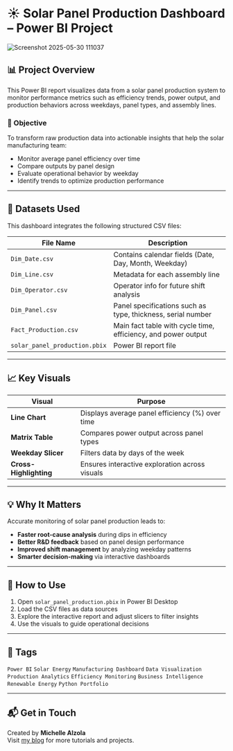 # ☀️ Solar Panel Production Dashboard – Power BI Project

![Screenshot 2025-05-30 111037](https://github.com/user-attachments/assets/71c089a8-e3c6-4c89-9413-7d91cb58fa47)

## 📊 Project Overview

This Power BI report visualizes data from a solar panel production system to monitor performance metrics such as efficiency trends, power output, and production behaviors across weekdays, panel types, and assembly lines.

### 🔧 Objective

To transform raw production data into actionable insights that help the solar manufacturing team:
- Monitor average panel efficiency over time
- Compare outputs by panel design
- Evaluate operational behavior by weekday
- Identify trends to optimize production performance

---

## 📁 Datasets Used

This dashboard integrates the following structured CSV files:

| File Name            | Description |
|----------------------|-------------|
| `Dim_Date.csv`       | Contains calendar fields (Date, Day, Month, Weekday) |
| `Dim_Line.csv`       | Metadata for each assembly line |
| `Dim_Operator.csv`   | Operator info for future shift analysis |
| `Dim_Panel.csv`      | Panel specifications such as type, thickness, serial number |
| `Fact_Production.csv`| Main fact table with cycle time, efficiency, and power output |
| `solar_panel_production.pbix` | Power BI report file |

---

## 📈 Key Visuals

| Visual                | Purpose |
|-----------------------|---------|
| **Line Chart**        | Displays average panel efficiency (%) over time |
| **Matrix Table**      | Compares power output across panel types |
| **Weekday Slicer**    | Filters data by days of the week |
| **Cross-Highlighting**| Ensures interactive exploration across visuals |

---

## 💡 Why It Matters

Accurate monitoring of solar panel production leads to:
- **Faster root-cause analysis** during dips in efficiency
- **Better R&D feedback** based on panel design performance
- **Improved shift management** by analyzing weekday patterns
- **Smarter decision-making** via interactive dashboards

---

## 🚀 How to Use

1. Open `solar_panel_production.pbix` in Power BI Desktop
2. Load the CSV files as data sources
3. Explore the interactive report and adjust slicers to filter insights
4. Use the visuals to guide operational decisions

---

## 🔖 Tags

`Power BI` `Solar Energy` `Manufacturing Dashboard` `Data Visualization` `Production Analytics` `Efficiency Monitoring` `Business Intelligence` `Renewable Energy` `Python Portfolio`

---

## 📬 Get in Touch

Created by **Michelle Alzola**  
Visit [my blog]([https://python.michellealzoladesign.com](https://python.michellealzoladesign.com/maximizing-solar-panel-efficiency-power-bi-dashboard-for-production-monitoring/)) for more tutorials and projects.

